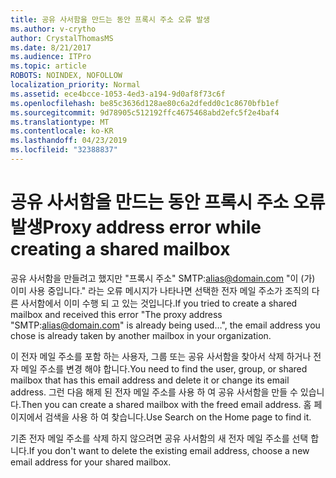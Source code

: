 ```yaml
---
title: 공유 사서함을 만드는 동안 프록시 주소 오류 발생
ms.author: v-crytho
author: CrystalThomasMS
ms.date: 8/21/2017
ms.audience: ITPro
ms.topic: article
ROBOTS: NOINDEX, NOFOLLOW
localization_priority: Normal
ms.assetid: ece4bcce-1053-4ed3-a194-9d0af8f73c6f
ms.openlocfilehash: be85c3636d128ae80c6a2dfedd0c1c8670bfb1ef
ms.sourcegitcommit: 9d78905c512192ffc4675468abd2efc5f2e4baf4
ms.translationtype: MT
ms.contentlocale: ko-KR
ms.lasthandoff: 04/23/2019
ms.locfileid: "32388837"
---
```

# <a name="proxy-address-error-while-creating-a-shared-mailbox"></a><span data-ttu-id="4d62a-102">공유 사서함을 만드는 동안 프록시 주소 오류 발생</span><span class="sxs-lookup"><span data-stu-id="4d62a-102">Proxy address error while creating a shared mailbox</span></span>

<span data-ttu-id="4d62a-103">공유 사서함을 만들려고 했지만 "프록시 주소" SMTP:alias@domain.com "이 (가) 이미 사용 중입니다." 라는 오류 메시지가 나타나면 선택한 전자 메일 주소가 조직의 다른 사서함에서 이미 수행 되 고 있는 것입니다.</span><span class="sxs-lookup"><span data-stu-id="4d62a-103">If you tried to create a shared mailbox and received this error "The proxy address "SMTP:alias@domain.com" is already being used…", the email address you chose is already taken by another mailbox in your organization.</span></span>
  
<span data-ttu-id="4d62a-104">이 전자 메일 주소를 포함 하는 사용자, 그룹 또는 공유 사서함을 찾아서 삭제 하거나 전자 메일 주소를 변경 해야 합니다.</span><span class="sxs-lookup"><span data-stu-id="4d62a-104">You need to find the user, group, or shared mailbox that has this email address and delete it or change its email address.</span></span> <span data-ttu-id="4d62a-105">그런 다음 해제 된 전자 메일 주소를 사용 하 여 공유 사서함을 만들 수 있습니다.</span><span class="sxs-lookup"><span data-stu-id="4d62a-105">Then you can create a shared mailbox with the freed email address.</span></span> <span data-ttu-id="4d62a-106">홈 페이지에서 검색을 사용 하 여 찾습니다.</span><span class="sxs-lookup"><span data-stu-id="4d62a-106">Use Search on the Home page to find it.</span></span>
  
<span data-ttu-id="4d62a-107">기존 전자 메일 주소를 삭제 하지 않으려면 공유 사서함의 새 전자 메일 주소를 선택 합니다.</span><span class="sxs-lookup"><span data-stu-id="4d62a-107">If you don't want to delete the existing email address, choose a new email address for your shared mailbox.</span></span>
  

